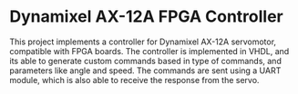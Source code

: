 # Dynamixel AX-12A FPGA Controller

This project implements a controller for Dynamixel AX-12A servomotor, compatible with FPGA boards. 
The controller is implemented in VHDL, and its able to generate custom commands based in type of commands, and parameters like angle and speed. 
The commands are sent using a UART module, which is also able to receive the response from the servo. 

